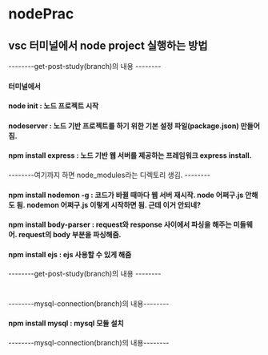 # nodePrac

## vsc 터미널에서 node project 실행하는 방법 

--------get-post-study(branch)의 내용 --------
#### 터미널에서 
#### node init : 노드 프로젝트 시작
#### nodeserver : 노드 기반 프로젝트를 하기 위한 기본 설정 파일(package.json) 만들어짐. 
#### npm install express : 노드 기반 웹 서버를 제공하는 프레임워크 express install. 
--------여기까지 하면 node_modules라는 디렉토리 생김. --------
#### npm install nodemon -g : 코드가 바뀔 때마다 웹 서버 재시작. node 어쩌구.js 안해도 됨. nodemon 어쩌구.js 이렇게 시작하면 됨. 근데 이거 안되네? 
#### npm install body-parser : request와 response 사이에서 파싱을 해주는 미들웨어. request의 body 부분을 파싱해줌. 
#### npm install ejs : ejs 사용할 수 있게 해줌 
--------get-post-study(branch)의 내용 --------
#
--------mysql-connection(branch)의 내용--------
#### npm install mysql : mysql 모듈 설치
--------mysql-connection(branch)의 내용--------
#
